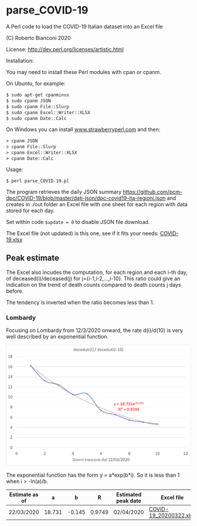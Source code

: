 # parse_COVID-19
A Perl code to load the COVID-19 Italian dataset into an Excel file

(C) Roberto Bianconi 2020 

License: http://dev.perl.org/licenses/artistic.html

Installation:

You may need to install these Perl modules with cpan or cpanm. 

On Ubuntu, for example:
```
$ sudo apt-get cpanminus
$ sudo cpanm JSON
$ sudo cpanm File::Slurp
$ sudo cpanm Excel::Writer::XLSX
$ sudo cpanm Date::Calc
```
On Windows you can install www.strawberryperl.com and then:
```
> cpanm JSON
> cpanm File::Slurp
> cpanm Excel::Writer::XLSX
> cpanm Date::Calc
```

Usage:
```
$ perl parse_COVID-19.pl
```

The program retrieves the daily JSON summary https://github.com/pcm-dpc/COVID-19/blob/master/dati-json/dpc-covid19-ita-regioni.json and creates in ./out folder an Excel file with one sheet for each region with data stored for each day.

Set within code `$update = 0` to disable JSON file download.

The Excel file (not updated) is this one, see if it fits your needs: [COVID-19.xlsx](./out/COVID-19.xlsx)

## Peak estimate

The Excel also incudes the computation, for each region and each i-th day, of deceased(i)/deceased(j) for j={i-1,i-2,...,i-10}. This ratio could give an indication on the trend of death counts compared to death counts j days before. 

The tendency is inverted when the ratio becomes less than 1.

### Lombardy

Focusing on Lombardy from 12/3/2020 onward, the rate d(i)/d(10) is very well described by an exponential function.

![](old/lombardia_j10_20200322.png)

The exponential function has the form y = a\*exp(b\*i). So it is less than 1 when i > -ln(a)/b.


|Estimate as of | a | b | R | Estimated peak date | Excel file | Plot |
|-|-|-|-|-|-|-|
|22/03/2020| 18.731 | -0.145 | 0.9749 | 02/04/2020 |[COVID-19_20200322.xlsx](old/COVID-19_20200322.xlsx) |[lombardia_j10_20200322](old/lombardia_j10_20200322.png) |  



